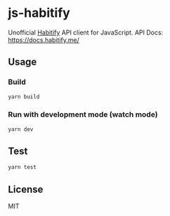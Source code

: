 # js-habitify

Unofficial [Habitify](https://www.habitify.me/) API client for JavaScript.
API Docs: https://docs.habitify.me/

## Usage

### Build

```sh
yarn build
```

### Run with development mode (watch mode)

```sh
yarn dev
```

## Test

```sh
yarn test
```

## License

MIT
